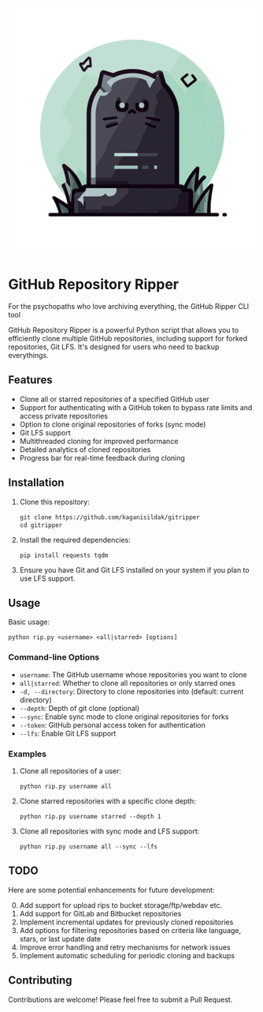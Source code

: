 ![GitHub Repository Ripper Logo](https://github.com/kaganisildak/gitripper/blob/main/ico.png?raw=true)

# GitHub Repository Ripper
For the psychopaths who love archiving everything, the GitHub Ripper CLI tool

GitHub Repository Ripper is a powerful Python script that allows you to efficiently clone multiple GitHub repositories, including support for forked repositories, Git LFS. It's designed for users who need to backup everythings.

## Features

- Clone all or starred repositories of a specified GitHub user
- Support for authenticating with a GitHub token to bypass rate limits and access private repositories
- Option to clone original repositories of forks (sync mode)
- Git LFS support
- Multithreaded cloning for improved performance
- Detailed analytics of cloned repositories
- Progress bar for real-time feedback during cloning

## Installation

1. Clone this repository:
   ```
   git clone https://github.com/kaganisildak/gitripper
   cd gitripper
   ```

2. Install the required dependencies:
   ```
   pip install requests tqdm
   ```

3. Ensure you have Git and Git LFS installed on your system if you plan to use LFS support.

## Usage

Basic usage:

```
python rip.py <username> <all|starred> [options]
```

### Command-line Options

- `username`: The GitHub username whose repositories you want to clone
- `all|starred`: Whether to clone all repositories or only starred ones
- `-d, --directory`: Directory to clone repositories into (default: current directory)
- `--depth`: Depth of git clone (optional)
- `--sync`: Enable sync mode to clone original repositories for forks
- `--token`: GitHub personal access token for authentication
- `--lfs`: Enable Git LFS support

### Examples

1. Clone all repositories of a user:
   ```
   python rip.py username all
   ```

2. Clone starred repositories with a specific clone depth:
   ```
   python rip.py username starred --depth 1
   ```

3. Clone all repositories with sync mode and LFS support:
   ```
   python rip.py username all --sync --lfs
   ```


## TODO

Here are some potential enhancements for future development:

0. Add support for upload rips to bucket storage/ftp/webdav etc.
1. Add support for GitLab and Bitbucket repositories
2. Implement incremental updates for previously cloned repositories
3. Add options for filtering repositories based on criteria like language, stars, or last update date
4. Improve error handling and retry mechanisms for network issues
5. Implement automatic scheduling for periodic cloning and backups

## Contributing

Contributions are welcome! Please feel free to submit a Pull Request.
